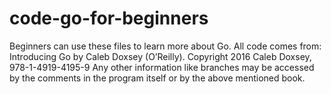 # code-go-for-beginners
Beginners can use these files to learn more about Go.
All code comes from: Introducing Go by Caleb Doxsey
(O’Reilly). Copyright 2016 Caleb Doxsey, 978-1-4919-4195-9
Any other information like branches may be accessed by the comments in the program itself or by the above mentioned book.
